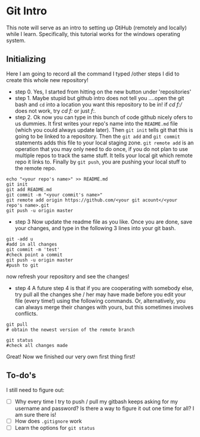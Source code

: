 # Git Intro

This note will serve as an intro to setting up GtiHub (remotely and locally) while I learn.
Specifically, this tutorial works for the windows operating system.

## Initializing

Here I am going to record all the command I typed /other steps I did to create this whole new repository!

- step 0. Yes, I started from hitting on the new button under 'repositories'
- step 1. Maybe stupid but github intro does not tell you ....open the git bash and `cd` into a location
  you want this repository to be in! if *cd f:/*  does not work, try *cd f:* or just *f:.*
- step 2. Ok now you can type in this bunch of code github nicely ofers to us dummies. It first writes
  your repo's name into the `README.md` file (which you could always update later). Then `git init` tells
  git that this is going to be linked to a repository. Then the `git add` and `git commit` statements
  adds this file to your local staging zone. `git remote add` is an operation that you may only need to
  do once, if you do not plan to use multiple repos to track the same stuff. It tells your local git which
  remote repo it links to. Finally by `git push`, you are pushing your local stuff to the remote repo.
```
echo "<your repo's name>" >> README.md
git init
git add README.md
git commit -m "<your commit's name>"
git remote add origin https://github.com/<your git acount</<your repo's name>.git
git push -u origin master
```
- step 3  Now update the readme file as you like. Once you are done, save your changes, and type in
the following 3 lines into your git bash.
```
git -add u
#add in all changes
git commit -m 'test'
#check point a commit
git push -u origin master
#push to git
```
now refresh your repository and see the changes!

- step 4 A future step 4 is that if you are cooperating with somebody else, try pull all the changes
she / her may have made before you edit your file (every time!) using the following commands. Or,
alternatively, you can always merge their changes with yours, but this sometimes involves conflicts.

```
git pull
# obtain the newest version of the remote branch

git status 
#check all changes made
```
Great! Now we finished our very own first thing first! 

## To-do's
I still need to figure out:

- [ ] Why every time I try to push / pull my gitbash keeps asking for my username and password? Is there
a way to figure it out one time for all? I am sure there is!
- [ ] How does `.gitignore` work
- [ ] Learn the options for `git status`
